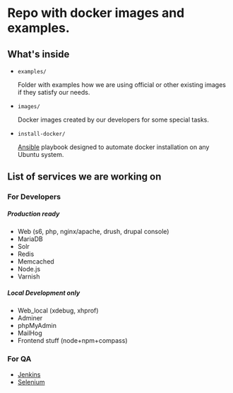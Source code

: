 # Repo with docker images and examples.
## What's inside
- `examples/`

    Folder with examples how we are using official or other existing images if they satisfy our needs.
- `images/`

    Docker images created by our developers for some special tasks.
- `install-docker/`

    [Ansible](https://www.ansible.com/) playbook designed to automate docker installation on any Ubuntu system.
    
    
## List of services we are working on
### For Developers
##### Production ready
- Web (s6, php, nginx/apache, drush, drupal console)
- MariaDB
- Solr
- Redis
- Memcached
- Node.js
- Varnish

##### Local Development only
- Web_local (xdebug, xhprof)
- Adminer
- phpMyAdmin
- MailHog
- Frontend stuff (node+npm+compass)


### For QA
- [Jenkins](images/jenkins)
- [Selenium](examples/selenium-chrome)
